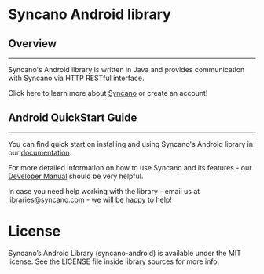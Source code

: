 # Syncano Android library

## Overview
---

Syncano's Android library is written in Java and provides communication with Syncano via HTTP RESTful interface.

Click here to learn more about [Syncano](http://www.syncano.com) or create an account!

## Android QuickStart Guide
---

You can find quick start on installing and using Syncano's Android library in our [documentation](http://docs.syncano.com/v4.0/docs/android).

For more detailed information on how to use Syncano and its features - our [Developer Manual](http://docs.syncano.com/v4.0/docs/getting-stared-with-syncano) should be very helpful.

In case you need help working with the library - email us at libraries@syncano.com - we will be happy to help!

License
======

Syncano’s Android Library (syncano-android) is available under the MIT license. See the LICENSE file inside library sources for more info.

